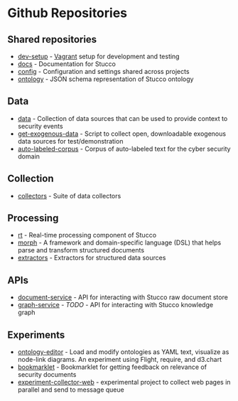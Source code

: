 Github Repositories
===================

## Shared repositories

* [dev-setup](https://github.com/stucco/dev-setup) - [Vagrant](http://www.vagrantup.com/) setup for development and testing
* [docs](https://github.com/stucco/docs) - Documentation for Stucco
* [config](https://github.com/stucco/config) - Configuration and settings shared across projects
* [ontology](https://github.com/stucco/ontology) - JSON schema representation of Stucco ontology

## Data 

* [data](https://github.com/stucco/data) - Collection of data sources that can be used to provide context to security events
* [get-exogenous-data](https://github.com/stucco/get-exogenous-data) - Script to collect open, downloadable exogenous data sources for test/demonstration
* [auto-labeled-corpus](https://github.com/stucco/auto-labeled-corpus) - Corpus of auto-labeled text for the cyber security domain

## Collection

* [collectors](https://github.com/stucco/collectors) - Suite of data collectors

## Processing

* [rt](https://github.com/stucco/rt) - Real-time processing component of Stucco
* [morph](https://github.com/stucco/morph) - A framework and domain-specific language (DSL) that helps parse and transform structured documents
* [extractors](https://github.com/stucco/extractors) - Extractors for structured data sources

## APIs

* [document-service](https://github.com/stucco/document-service) - API for interacting with Stucco raw document store
* [graph-service]() - *TODO* - API for interacting with Stucco knowledge graph

## Experiments

* [ontology-editor](https://github.com/stucco/ontology-editor) - Load and modify ontologies as YAML text, visualize as node-link diagrams. An experiment using Flight, require, and d3.chart
* [bookmarklet](https://github.com/stucco/bookmarklet) - Bookmarklet for getting feedback on relevance of security documents
* [experiment-collector-web](https://github.com/stucco/experiment-collector-web) - experimental project to collect web pages in parallel and send to message queue